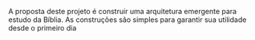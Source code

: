 A proposta deste projeto é construir uma arquitetura emergente para estudo da Bíblia.
As construções são simples para garantir sua utilidade desde o primeiro dia